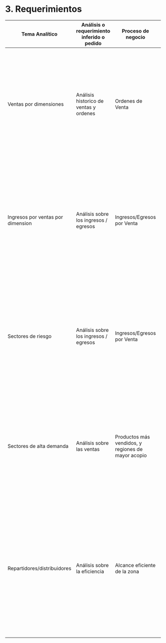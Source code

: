 # 3. Requerimientos


| Tema Analítico | Análisis o requerimiento inferido o pedido | Proceso de negocio | Comentarios |
| ------------- | ------------- | ------------ | ------------ |
| Ventas por dimensiones  | Análisis historico de ventas y ordenes  | Ordenes de Venta | Visto el objetivo de la aplicación que genera la información y los objetivos se diagnostican las siguienten necesidades: la observación de ventas por cliente, por país, por región |
| Ingresos por ventas por dimension  | Análisis sobre los ingresos / egresos  | Ingresos/Egresos por Venta | Visto el objetivo de la aplicación que genera la información y los objetivos se diagnostican las siguienten necesidades: la observación de ventas por producto, por país, por región |
| Sectores de riesgo | Análisis sobre los ingresos / egresos  | Ingresos/Egresos por Venta | Visto el riesgo y la información que genera la apliacición en cuanto a sus objetivos se diagnostican las siguienten necesidades: la observación de riesgo por producto, por país y por región |
| Sectores de alta demanda | Análisis sobre las ventas  | Productos más vendidos, y regiones de mayor acopio | Los sectores de alta demanda requieren un apartado de la misma forma que los anteriores para poder establecer lo siguiente: demandas por producto, por país y por región |
| Repartidores/distribuidores | Análisis sobre la eficiencia  | Alcance eficiente de la zona | El movimiento y distribución efectiva de los productos y el catalogo disponible, tiene que ver mucho con la forma de distribuirlos y su eficiencia es por ello que se toman en cuenta su reparto: por producto, por país, por región |
